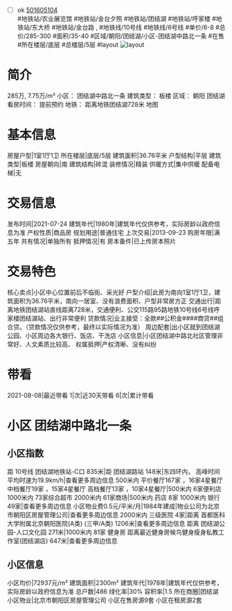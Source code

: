 - [ ] ok [501605104](https://bj.5i5j.com/ershoufang/501605104.html)  
 #地铁站/农业展览馆 #地铁站/金台夕照 #地铁站/团结湖 #地铁站/呼家楼 #地铁站/东大桥 #地铁站/金台路 ,  #地铁线/10号线 #地铁线/6号线
#单价/6-8 #总价/285-300 #面积/35-40   #区域/朝阳/团结湖/小区-团结湖中路北一条 #在售 #所在楼层/底层 #总楼层/5层 #layout 
![layout](http://image2a.5i5j.com/bdir/layout/69f67a5fc9124285aa5ddc1c0b16c113.jpg_P5.jpg) 
# 简介 
 285万,  7.75万/m² 
小区： 团结湖中路北一条
建筑类型： 板楼
区域： 朝阳 团结湖
看房时间： 提前预约
地铁： 距离地铁团结湖728米 地图
# 基本信息 
 房屋户型|1室1厅1卫
所在楼层|底层/5层
建筑面积|36.76平米
户型结构|平层
建筑类型|板楼
房屋朝向|南
建筑结构|砖混
装修情况|精装
供暖方式|集中供暖
配备电梯|无
# 交易信息 
 发布时间|2021-07-24
建筑年代|1980年|建筑年代仅供参考，实际房龄以政府信息为准
产权性质|商品房
规划用途|普通住宅
上次交易|2013-09-23
购房年限|满五年
共有情况|单独所有
抵押情况|有
房本备件|已上传房本照片
# 交易特色 
 核心卖点|小区中心位置前后不临街、采光好
户型介绍|此房为南向1室1厅1卫，建筑面积为36.76平米，南向一居室、没有浪费面积、户型非常房方正
交通出行|距离地铁团结湖站直线距离728米，交通便利、公交115路95路地铁10号线6号线呼家楼团结湖站、出行非常便利
贷款情况|业主接受：全款##公积金####商贷##组合贷。（贷款情况仅供参考，最终以实际情况为准）
周边配套|出小区就到团结湖公园、小区周边各大银行、饭店、干洗店
小区信息|小区团结湖中路北社区管理非常好、人文素质比较高、
权属抵押|产权清晰、没有纠纷
# 带看 
 2021-08-08|最近带看	 1|次|近30天带看	 6|次|累计带看
# 小区 团结湖中路北一条
## 小区指数 
 距 10号线 团结湖地铁站-C口 835米|距 团结湖路站 148米|东四环内， 高峰时间平均时速为19.9km/h|查看更多周边信息
500米内 平价餐厅167家 ，16家4星餐厅
中档餐厅19家 ，15家4星餐厅
高档餐厅13家 ，10家4星餐厅|500米内 6家便利店
1000米内 73家综合超市
2000米内 61家商场|500米内 药店 8家
1000米内 银行 49家|查看更多周边信息
小区物业费0.5元/平米/月|1984年建成|物业公司为北京市朝阳区房屋管理公司|查看更多周边信息
2000米内 三级医院 4家|距离 首都医科大学附属北京朝阳医院(A类) (三甲/A类) 1206米|查看更多周边信息
距离 团结湖公园-人口文化园 271米|1000米内 81家 健身房
距离最近健身房候鸟健身瘦身私教工作室(团结湖店) 647米|查看更多周边信息
## 小区信息 
 小区均价|72937元/m²
建筑面积|2300m²
建筑年代|1978年|建筑年代仅供参考，实际房龄以政府信息为准
总户数|486
绿化率|30%
容积率|1.5
所在商圈|团结湖
小区物业|北京市朝阳区房屋管理公司
小区在售房源9套
小区在租房源2套
